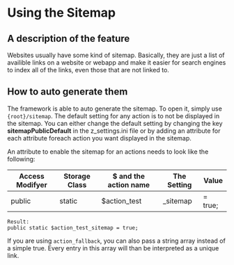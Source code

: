 # Using the Sitemap
## A description of the feature
Websites usually have some kind of sitemap. Basically, they are just a list of availible links on a website or webapp and make it easier for search engines to index all of the links, even those that are not linked to. 

## How to auto generate them
The framework is able to auto generate the sitemap. To open it, simply use `{root}/sitemap`. The default setting for any action is to not be displayed in the sitemap. You can either change the default setting by changing the key **sitemapPublicDefault** in the z_settings.ini file or by adding an attribute for each attribute foreach action you want displayed in the sitemap.

An attribute to enable the sitemap for an actions needs to look like the following:

| Access Modifyer | Storage Class  | $ and the action name   | The Setting | Value   |
| --------------- | -------------- | ----------------------- | ----------- | ------- |
| public          | static         | $action_test            | _sitemap    | = true; |

    Result:
    public static $action_test_sitemap = true;

If you are using `action_fallback`, you can also pass a string array instead of a simple true. Every entry in this array will than be interpreted as a unique link.